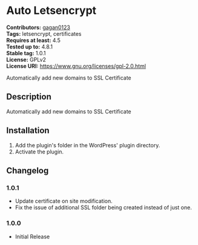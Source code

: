 # Auto Letsencrypt #
**Contributors:** [gagan0123](https://profiles.wordpress.org/gagan0123)  
**Tags:** letsencrypt, certificates  
**Requires at least:** 4.5  
**Tested up to:** 4.8.1  
**Stable tag:** 1.0.1  
**License:** GPLv2  
**License URI:** https://www.gnu.org/licenses/gpl-2.0.html  

Automatically add new domains to SSL Certificate

## Description ##

Automatically add new domains to SSL Certificate

## Installation ##
1. Add the plugin's folder in the WordPress' plugin directory.
1. Activate the plugin.

## Changelog ##

### 1.0.1 ###
* Update certificate on site modification.
* Fix the issue of additional SSL folder being created instead of just one.

### 1.0.0 ###
* Initial Release